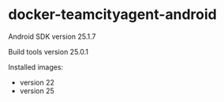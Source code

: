 # docker-teamcityagent-android

Android SDK version 25.1.7

Build tools version 25.0.1

Installed images:

* version 22
* version 25
